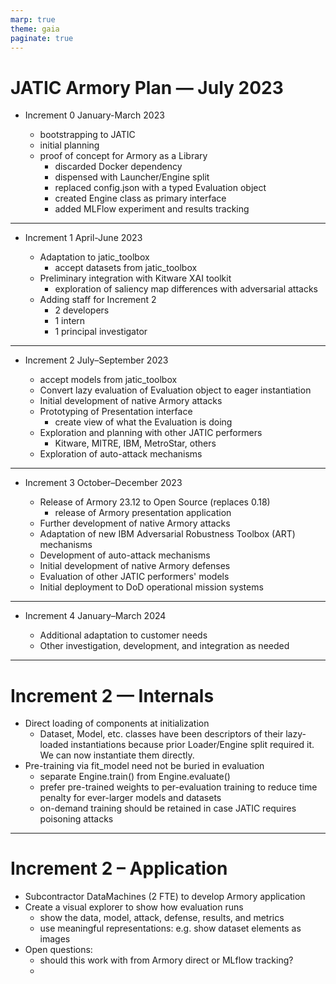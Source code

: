```yaml
---
marp: true
theme: gaia
paginate: true
---
```


# JATIC Armory Plan — July 2023

* Increment 0 January-March 2023

  - bootstrapping to JATIC
  - initial planning
  - proof of concept for Armory as a Library
    - discarded Docker dependency
    - dispensed with Launcher/Engine split
    - replaced config.json with a typed Evaluation object
    - created Engine class as primary interface
    - added MLFlow experiment and results tracking

---

* Increment 1 April-June 2023

    - Adaptation to jatic_toolbox
      - accept datasets from jatic_toolbox
    - Preliminary integration with Kitware XAI toolkit
      - exploration of saliency map differences with adversarial attacks
    - Adding staff for Increment 2
      - 2 developers
      - 1 intern
      - 1 principal investigator

---

* Increment 2 July–September 2023

    - accept models from jatic_toolbox
    - Convert lazy evaluation of Evaluation object to eager instantiation
    - Initial development of native Armory attacks
    - Prototyping of Presentation interface
      - create view of what the Evaluation is doing
    - Exploration and planning with other JATIC performers
        - Kitware, MITRE, IBM, MetroStar, others
    - Exploration of auto-attack mechanisms

---

* Increment 3 October–December 2023

   - Release of Armory 23.12 to Open Source (replaces 0.18)
     - release of Armory presentation application
   - Further development of native Armory attacks
   - Adaptation of new IBM Adversarial Robustness Toolbox (ART) mechanisms
   - Development of auto-attack mechanisms
   - Initial development of native Armory defenses
   - Evaluation of other JATIC performers' models
   - Initial deployment to DoD operational mission systems

---

* Increment 4 January–March 2024

   - Additional adaptation to customer needs
   - Other investigation, development, and integration as needed

---

# Increment 2 — Internals

* Direct loading of components at initialization
  - Dataset, Model, etc. classes have been descriptors of their
    lazy-loaded instantiations because prior Loader/Engine split
    required it. We can now instantiate them directly.
* Pre-training via fit_model need not be buried in evaluation
  - separate Engine.train() from Engine.evaluate()
  - prefer pre-trained weights to per-evaluation training to reduce time penalty for
    ever-larger models and datasets
  - on-demand training should be retained in case JATIC requires poisoning attacks

---

# Increment 2 – Application

* Subcontractor DataMachines (2 FTE) to develop Armory application
* Create a visual explorer to show how evaluation runs
  - show the data, model, attack, defense, results, and metrics
  - use meaningful representations: e.g. show dataset elements as images
* Open questions:
  - should this work with from Armory direct or MLflow tracking?
  -
